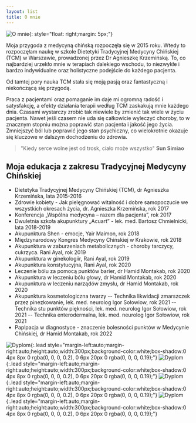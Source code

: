 ```yaml
---
layout: list
title: O mnie
---
```


<!--author-->

![O mnie](assets/img/myphoto.jpg){: style="float: right;margin: 5px;"}

Moja przygoda z medycyną chińską rozpoczęła się w 2015 roku. Wtedy to rozpoczęłam naukę w szkole Dietetyki Tradycyjnej Medycyny Chińskiej (TCM) w Warszawie, prowadzonej przez Dr Agnieszkę Krzemińską. To, co najbardziej urzekło mnie w terapiach dalekiego wschodu, to niezwykłe i bardzo indywidualne oraz holistyczne podejście do każdego pacjenta. 

Od tamtej pory nauka TCM stała się moją pasją oraz fantastyczną i niekończącą się przygodą. 

Praca z pacjentami oraz pomaganie im daje mi ogromną radość i satysfakcję, a efekty działania terapii według TCM zaskakują mnie każdego dnia. Czasami wystarczy zrobić tak niewiele by zmienić tak wiele w życiu pacjenta. Nawet jeśli czasem nie uda się całkowicie wyleczyć choroby, to w znacznym stopniu można poprawić stan pacjenta i jakość jego życia. Zmniejszyć ból lub poprawić jego stan psychiczny, co wielokrotnie okazuje się kluczowe w dalszym dochodzeniu do zdrowia.

> "Kiedy serce wolne jest od trosk, ciało może wszystko" **Sun Simiao**

## Moja edukacja z zakresu Tradycyjnej Medycyny Chińskiej

- Dietetyka Tradycyjnej Medycyny Chińskiej (TCM), dr Agnieszka Krzemińska, lata 2015-2016
- Zdrowie kobiety - Jak pielęgnować witalność i dobre samopoczucie we wszystkich okresach życia, dr. Agnieszka Krzemińska, rok 2017
- Konferencja „Wspólna medycyna – razem dla pacjenta”, rok 2017
- Dwuletnia szkoła akupunktury „Acuart” - lek. med. Bartosz Chmielnicki, lata 2018-2019
- Akupunktura Shen - emocje, Yair Maimon, rok 2018
- Międzynarodowy Kongres Medycyny Chińskiej w Krakowie, rok 2018
- Akupunktura w zaburzeniach metabolicznych - choroby tarczycy, cukrzyca. Rani Ayal, rok 2019
- Akupunktura w ginekologiir, Rani Ayal, rok 2019
- Akupunktura konstytucyjna, Rani Ayal, rok 2020
- Leczenie bólu za pomocą punktów barier, dr Hamid Montakab, rok 2020
- Akupunktura w leczeniu bólu głowy, dr Hamid Montakab, rok 2020
- Akupunktura w leczeniu narządów zmysłu, dr Hamid Montakab, rok 2020
- Akupunktura kosmetologiczna twarzy
-- Technika likwidacji zmarszczek przez pinezkowanie, lek. med. neurolog Igor Sołowiow, rok 2021
-- Technika stu punktów piękności, lek. med. neurolog Igor Sołowiow, rok 2021
-- Technika enterodermalna, lek. med. neurolog Igor Sołowiow, rok 2021
- Paplpacja w diagnostyce - znaczenie bolesności punktów w Medycynie Chińskiej, dr Hamid Montakab, rok 2022

![Dyplom](/assets/img/dyplom-acuart.jpg){:.lead style="margin-left:auto;margin-right:auto;height:auto;width:300px;background-color:white;box-shadow:0 4px 8px 0 rgba(0, 0, 0, 0.2), 0 6px 20px 0 rgba(0, 0, 0, 0.19);"}
![Dyplom](/assets/img/dyplom-dietetyka-tcm.jpg){:.lead style="margin-left:auto;margin-right:auto;height:auto;width:300px;background-color:white;box-shadow:0 4px 8px 0 rgba(0, 0, 0, 0.2), 0 6px 20px 0 rgba(0, 0, 0, 0.19);"}
![Dyplom](/assets/img/dyplom-tcm-congress.jpg){:.lead style="margin-left:auto;margin-right:auto;height:auto;width:300px;background-color:white;box-shadow:0 4px 8px 0 rgba(0, 0, 0, 0.2), 0 6px 20px 0 rgba(0, 0, 0, 0.19);"}
![Dyplom](/assets/img/dyplom-zdrowie-kobiety.jpg){:.lead style="margin-left:auto;margin-right:auto;height:auto;width:300px;background-color:white;box-shadow:0 4px 8px 0 rgba(0, 0, 0, 0.2), 0 6px 20px 0 rgba(0, 0, 0, 0.19);"}

